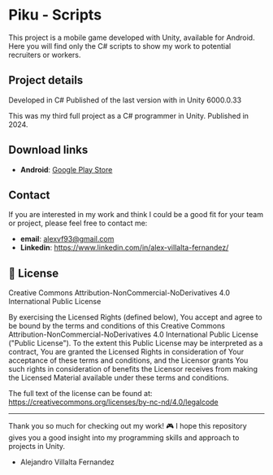 # Piku - Scripts

This project is a mobile game developed with Unity, available for Android. Here you will find only the C# scripts to show my work to potential recruiters or workers.

## Project details

Developed in C#
Published of the last version with in Unity 6000.0.33

This was my third full project as a C# programmer in Unity. Published in 2024. 

## **Download links**

- **Android**: [Google Play Store](https://play.google.com/store/apps/details?id=com.FocBlau.Piku)

## Contact

If you are interested in my work and think I could be a good fit for your team or project, please feel free to contact me:
- **email**: alexvf93@gmail.com
- **Linkedin**: https://www.linkedin.com/in/alex-villalta-fernandez/

## 📜 License

Creative Commons Attribution-NonCommercial-NoDerivatives 4.0 International Public License

By exercising the Licensed Rights (defined below), You accept and agree to be bound by the terms and conditions of this Creative Commons Attribution-NonCommercial-NoDerivatives 4.0 International Public License ("Public License"). To the extent this Public License may be interpreted as a contract, You are granted the Licensed Rights in consideration of Your acceptance of these terms and conditions, and the Licensor grants You such rights in consideration of benefits the Licensor receives from making the Licensed Material available under these terms and conditions.

The full text of the license can be found at: https://creativecommons.org/licenses/by-nc-nd/4.0/legalcode

---

Thank you so much for checking out my work! 🎮
I hope this repository gives you a good insight into my programming skills and approach to projects in Unity.

- Alejandro Villalta Fernandez
